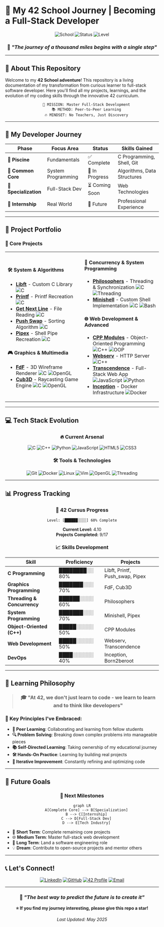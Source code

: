 # 🚀 My 42 School Journey | Becoming a Full-Stack Developer

<div align="center">
  
![School](https://img.shields.io/badge/42-School-000000?style=for-the-badge&logo=42&logoColor=white)
![Status](https://img.shields.io/badge/Status-In%20Progress-yellow?style=for-the-badge)
![Level](https://img.shields.io/badge/Level-5.29-blue?style=for-the-badge)

### 💫 *"The journey of a thousand miles begins with a single step"*

</div>

---

## 🌟 About This Repository

Welcome to my **42 School adventure**! This repository is a living documentation of my transformation from curious learner to full-stack software developer. Here you'll find all my projects, learnings, and the evolution of my coding skills through the innovative 42 curriculum.

<div align="center">

```ascii
    🎯 MISSION: Master Full-Stack Development
    📚 METHOD: Peer-to-Peer Learning
    🔥 MINDSET: No Teachers, Just Discovery
```

</div>

---

## 🎨 My Developer Journey

<div align="center">

| Phase | Focus Area | Status | Skills Gained |
|-------|------------|--------|---------------|
| 🌱 **Piscine** | Fundamentals | ✅ Complete | C Programming, Shell, Git |
| 🔧 **Common Core** | System Programming | 🔄 In Progress | Algorithms, Data Structures |
| 🎯 **Specialization** | Full-Stack Dev | ⏳ Coming Soon | Web Technologies |
| 🚀 **Internship** | Real World | 📅 Future | Professional Experience |

</div>

---

## 📂 Project Portfolio

### 🥇 Core Projects

<table>
<tr>
<td width="50%">

#### 🛠️ **System & Algorithms**
- **[Libft](./libft)** - Custom C Library
  ![C](https://img.shields.io/badge/C-00599C?style=flat&logo=c&logoColor=white)
- **[Printf](./ft_printf)** - Printf Recreation
  ![C](https://img.shields.io/badge/C-00599C?style=flat&logo=c&logoColor=white)
- **[Get Next Line](./get_next_line)** - File Reading
  ![C](https://img.shields.io/badge/C-00599C?style=flat&logo=c&logoColor=white)
- **[Push Swap](./push_swap)** - Sorting Algorithm
  ![C](https://img.shields.io/badge/C-00599C?style=flat&logo=c&logoColor=white)
- **[Pipex](./pipex)** - Shell Pipe Recreation
  ![C](https://img.shields.io/badge/C-00599C?style=flat&logo=c&logoColor=white)

#### 🎮 **Graphics & Multimedia**
- **[FdF](./fdf)** - 3D Wireframe Renderer
  ![C](https://img.shields.io/badge/C-00599C?style=flat&logo=c&logoColor=white)
  ![OpenGL](https://img.shields.io/badge/OpenGL-5586A4?style=flat&logo=opengl&logoColor=white)
- **[Cub3D](./cub3d)** - Raycasting Game Engine
  ![C](https://img.shields.io/badge/C-00599C?style=flat&logo=c&logoColor=white)
  ![OpenGL](https://img.shields.io/badge/OpenGL-5586A4?style=flat&logo=opengl&logoColor=white)

</td>
<td width="50%">

#### 🧠 **Concurrency & System Programming**
- **[Philosophers](./philosophers)** - Threading & Synchronization
  ![C](https://img.shields.io/badge/C-00599C?style=flat&logo=c&logoColor=white)
  ![Threading](https://img.shields.io/badge/Threading-FF6B6B?style=flat)
- **[Minishell](./minishell)** - Custom Shell Implementation
  ![C](https://img.shields.io/badge/C-00599C?style=flat&logo=c&logoColor=white)
  ![Bash](https://img.shields.io/badge/Bash-4EAA25?style=flat&logo=gnubash&logoColor=white)

#### 🌐 **Web Development & Advanced**
- **[CPP Modules](./cpp_modules)** - Object-Oriented Programming
  ![C++](https://img.shields.io/badge/C++-00599C?style=flat&logo=c%2B%2B&logoColor=white)
  ![OOP](https://img.shields.io/badge/OOP-FF9500?style=flat)
- **[Webserv](./webserv)** - HTTP Server
  ![C++](https://img.shields.io/badge/C++-00599C?style=flat&logo=c%2B%2B&logoColor=white)
- **[Transcendence](./transcendence)** - Full-Stack Web App
  ![JavaScript](https://img.shields.io/badge/JavaScript-F7DF1E?style=flat&logo=javascript&logoColor=black)
  ![Python](https://img.shields.io/badge/Python-3776AB?style=flat&logo=python&logoColor=white)
- **[Inception](./inception)** - Docker Infrastructure
  ![Docker](https://img.shields.io/badge/Docker-2496ED?style=flat&logo=docker&logoColor=white)

</td>
</tr>
</table>

---

## 💻 Tech Stack Evolution

<div align="center">

### 🔥 Current Arsenal

![C](https://img.shields.io/badge/C-00599C?style=for-the-badge&logo=c&logoColor=white)
![C++](https://img.shields.io/badge/C++-00599C?style=for-the-badge&logo=c%2B%2B&logoColor=white)
![Python](https://img.shields.io/badge/Python-3776AB?style=for-the-badge&logo=python&logoColor=white)
![JavaScript](https://img.shields.io/badge/JavaScript-F7DF1E?style=for-the-badge&logo=javascript&logoColor=black)
![HTML5](https://img.shields.io/badge/HTML5-E34F26?style=for-the-badge&logo=html5&logoColor=white)
![CSS3](https://img.shields.io/badge/CSS3-1572B6?style=for-the-badge&logo=css3&logoColor=white)

### 🛠️ Tools & Technologies

![Git](https://img.shields.io/badge/Git-F05032?style=for-the-badge&logo=git&logoColor=white)
![Docker](https://img.shields.io/badge/Docker-2496ED?style=for-the-badge&logo=docker&logoColor=white)
![Linux](https://img.shields.io/badge/Linux-FCC624?style=for-the-badge&logo=linux&logoColor=black)
![Vim](https://img.shields.io/badge/VIM-019733?style=for-the-badge&logo=vim&logoColor=white)
![OpenGL](https://img.shields.io/badge/OpenGL-5586A4?style=for-the-badge&logo=opengl&logoColor=white)
![Threading](https://img.shields.io/badge/Threading-FF6B6B?style=for-the-badge&logo=&logoColor=white)

</div>

---

## 📊 Progress Tracking

<div align="center">

### 🎯 42 Cursus Progress

```
Level: [██████░░░░] 60% Complete
```

**Current Level:** 4.10  
**Projects Completed:** 9/17    

### 📈 Skills Development

| Skill | Proficiency | Projects |
|-------|-------------|----------|
| **C Programming** | ████████░░ 80% | Libft, Printf, Push_swap, Pipex |
| **Graphics Programming** | ███████░░░ 70% | FdF, Cub3D |
| **Threading & Concurrency** | ██████░░░░ 60% | Philosophers |
| **System Programming** | ███████░░░ 70% | Minishell, Pipex |
| **Object-Oriented (C++)** | █████░░░░░ 50% | CPP Modules |
| **Web Development** | █████░░░░░ 50% | Webserv, Transcendence |
| **DevOps** | ████░░░░░░ 40% | Inception, Born2beroot |

</div>

---

## 🌈 Learning Philosophy

<div align="center">

> ### 🎓 "At 42, we don't just learn to code - we learn to learn and to think like developers"

</div>

### 🔑 Key Principles I've Embraced:

- **🤝 Peer Learning**: Collaborating and learning from fellow students
- **🔍 Problem Solving**: Breaking down complex problems into manageable pieces
- **📚 Self-Directed Learning**: Taking ownership of my educational journey
- **🛠️ Hands-On Practice**: Learning by building real projects
- **🔄 Iterative Improvement**: Constantly refining and optimizing code

---

## 🎯 Future Goals

<div align="center">

### 🚀 **Next Milestones**

```mermaid
graph LR
    A[Complete Core] --> B[Specialization]
    B --> C[Internship]
    C --> D[Full-Stack Dev]
    D --> E[Tech Industry]
```

</div>

- 🎯 **Short Term**: Complete remaining core projects
- 🌐 **Medium Term**: Master full-stack web development
- 🚀 **Long Term**: Land a software engineering role
- 💡 **Dream**: Contribute to open-source projects and mentor others

---

## 📞 Let's Connect!

<div align="center">

[![LinkedIn](https://img.shields.io/badge/LinkedIn-0077B5?style=for-the-badge&logo=linkedin&logoColor=white)](your-linkedin-url)
[![GitHub](https://img.shields.io/badge/GitHub-100000?style=for-the-badge&logo=github&logoColor=white)](https://github.com/ValGSgit)
[![42 Profile](https://img.shields.io/badge/42-Profile-000000?style=for-the-badge&logo=42&logoColor=white)](https://profile.intra.42.fr/users/vagarcia)
[![Email](https://img.shields.io/badge/Email-D14836?style=for-the-badge&logo=gmail&logoColor=white)](mailto:entinosusini@gmail.com)

---

### 💭 *"The best way to predict the future is to create it"*

**⭐ If you find my journey interesting, please give this repo a star!**

*Last Updated: May 2025*

</div>
